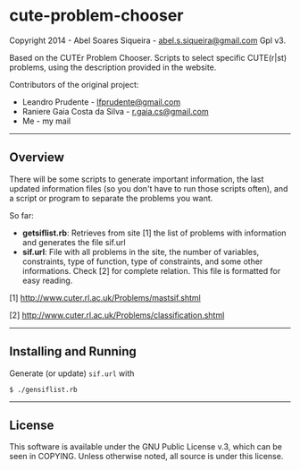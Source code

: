 cute-problem-chooser
====================

Copyright 2014 - Abel Soares Siqueira - abel.s.siqueira@gmail.com
Gpl v3.

Based on the CUTEr Problem Chooser.
Scripts to select specific CUTE(r|st) problems, using the description provided
in the website.

Contributors of the original project:

* Leandro Prudente - lfprudente@gmail.com
* Raniere Gaia Costa da Silva - r.gaia.cs@gmail.com
* Me - my mail

* * *
Overview
--------

There will be some scripts to generate important information, the last updated
information files (so you don't have to run those scripts often), and a script
or program to separate the problems you want.

So far:

* __getsiflist.rb__: Retrieves from site [1] the list of problems with
   information and generates the file sif.url
* __sif.url__: File with all problems in the site, the number of variables,
  constraints, type of function, type of constraints, and some other
  informations. Check [2] for complete relation. This file is formatted for
  easy reading.

[1] http://www.cuter.rl.ac.uk/Problems/mastsif.shtml

[2] http://www.cuter.rl.ac.uk/Problems/classification.shtml


* * *
Installing and Running
----------------------

Generate (or update) `sif.url` with

    $ ./gensiflist.rb

* * *
License
-------

This software is available under the GNU Public License v.3,
which can be seen in COPYING.
Unless otherwise noted, all source is under this license.
